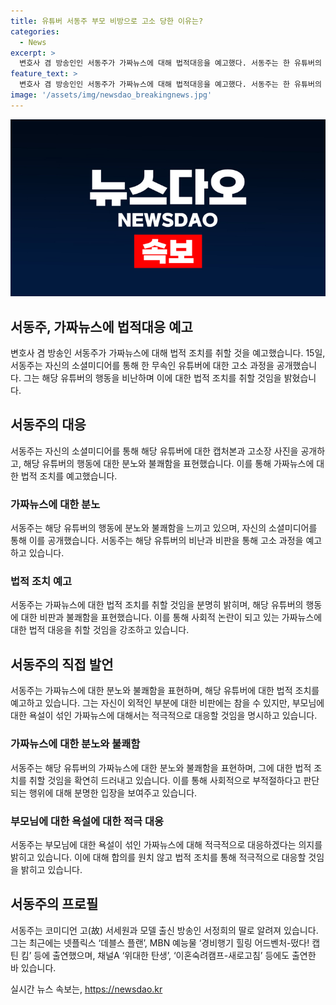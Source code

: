 ```yaml
---
title: 유튜버 서동주 부모 비방으로 고소 당한 이유는?
categories:
  - News
excerpt: >
  변호사 겸 방송인인 서동주가 가짜뉴스에 대해 법적대응을 예고했다. 서동주는 한 유튜버의 영상 캡처본을 올리고 고소장 사진을 공개하며 분노를 토로했다. 그는 악플러들을 고소하기 위해 자료를 모으고 있으며, 가족에 대한 욕설을 본 경우 엄중히 대응할 것이라 밝혔다. 서동주는 코미디언 고(故) 서세원과 모델 출신 방송인 서정희의 딸로, 다수의 드라마와 예능 프로그램에 출연한 바 있다.
feature_text: >
  변호사 겸 방송인인 서동주가 가짜뉴스에 대해 법적대응을 예고했다. 서동주는 한 유튜버의 영상 캡처본을 올리고 고소장 사진을 공개하며 분노를 토로했다. 그는 악플러들을 고소하기 위해 자료를 모으고 있으며, 가족에 대한 욕설을 본 경우 엄중히 대응할 것이라 밝혔다. 서동주는 코미디언 고(故) 서세원과 모델 출신 방송인 서정희의 딸로, 다수의 드라마와 예능 프로그램에 출연한 바 있다.
image: '/assets/img/newsdao_breakingnews.jpg'
---
```


<p><img src="/assets/img/newsdao_breakingnews.jpg" alt="koreaapp 속보" /></p>

<h2>서동주, 가짜뉴스에 법적대응 예고</h2>

<p data-ke-size="size16">변호사 겸 방송인 서동주가 가짜뉴스에 대해 법적 조치를 취할 것을 예고했습니다. 15일, 서동주는 자신의 소셜미디어를 통해 한 무속인 유튜버에 대한 고소 과정을 공개했습니다. 그는 해당 유튜버의 행동을 비난하며 이에 대한 법적 조치를 취할 것임을 밝혔습니다.</p>

<h2 data-ke-size="size26">서동주의 대응</h2>

<p data-ke-size="size16">서동주는 자신의 소셜미디어를 통해 해당 유튜버에 대한 캡처본과 고소장 사진을 공개하고, 해당 유튜버의 행동에 대한 분노와 불쾌함을 표현했습니다. 이를 통해 가짜뉴스에 대한 법적 조치를 예고했습니다.</p>

<h3>가짜뉴스에 대한 분노</h3>

<p data-ke-size="size16">서동주는 해당 유튜버의 행동에 분노와 불쾌함을 느끼고 있으며, 자신의 소셜미디어를 통해 이를 공개했습니다. 서동주는 해당 유튜버의 비난과 비판을 통해 고소 과정을 예고하고 있습니다.</p>

<h3>법적 조치 예고</h3>

<p data-ke-size="size16">서동주는 가짜뉴스에 대한 법적 조치를 취할 것임을 분명히 밝히며, 해당 유튜버의 행동에 대한 비판과 불쾌함을 표현했습니다. 이를 통해 사회적 논란이 되고 있는 가짜뉴스에 대한 법적 대응을 취할 것임을 강조하고 있습니다.</p>

<h2 data-ke-size="size26">서동주의 직접 발언</h2>

<p data-ke-size="size16">서동주는 가짜뉴스에 대한 분노와 불쾌함을 표현하며, 해당 유튜버에 대한 법적 조치를 예고하고 있습니다. 그는 자신이 외적인 부분에 대한 비판에는 참을 수 있지만, 부모님에 대한 욕설이 섞인 가짜뉴스에 대해서는 적극적으로 대응할 것임을 명시하고 있습니다.</p>

<h3>가짜뉴스에 대한 분노와 불쾌함</h3>

<p data-ke-size="size16">서동주는 해당 유튜버의 가짜뉴스에 대한 분노와 불쾌함을 표현하며, 그에 대한 법적 조치를 취할 것임을 확연히 드러내고 있습니다. 이를 통해 사회적으로 부적절하다고 판단되는 행위에 대해 분명한 입장을 보여주고 있습니다.</p>

<h3>부모님에 대한 욕설에 대한 적극 대응</h3>

<p data-ke-size="size16">서동주는 부모님에 대한 욕설이 섞인 가짜뉴스에 대해 적극적으로 대응하겠다는 의지를 밝히고 있습니다. 이에 대해 합의를 원치 않고 법적 조치를 통해 적극적으로 대응할 것임을 밝히고 있습니다.</p>

<h2 data-ke-size="size26">서동주의 프로필</h2>

<p data-ke-size="size16">서동주는 코미디언 고(故) 서세원과 모델 출신 방송인 서정희의 딸로 알려져 있습니다. 그는 최근에는 넷플릭스 ‘데블스 플랜’, MBN 예능물 ‘경비행기 힐링 어드벤처-떴다! 캡틴 킴’ 등에 출연했으며, 채널A ‘위대한 탄생’, ‘이혼숙려캠프-새로고침’ 등에도 출연한 바 있습니다.</p>
실시간 뉴스 속보는, <a href="https://newsdao.kr" rel="dofollow">https://newsdao.kr</a>


